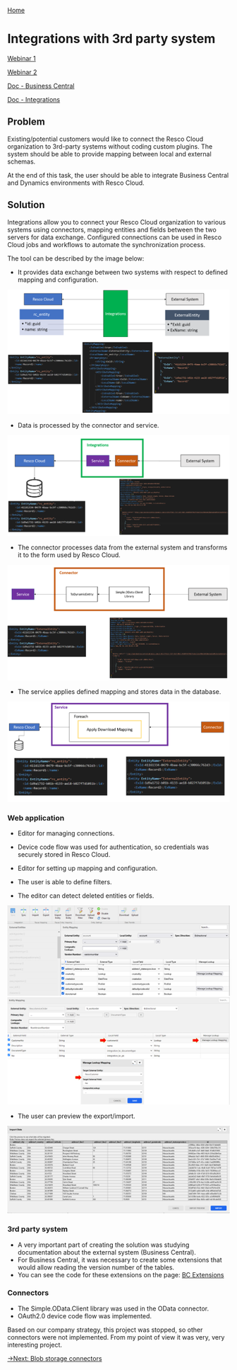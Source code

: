[Home](../README.md)
# Integrations with 3rd party system

[Webinar 1](https://www.youtube.com/watch?v=dJET31E0l0E&t=2189s)

[Webinar 2](https://www.youtube.com/watch?v=trD-VEk360Q&t=1678s)

[Doc - Business Central](https://docs.resco.net/wiki/Business_Central)

[Doc - Integrations](https://docs.resco.net/wiki/Integrations)

## Problem
Existing/potential customers would like to connect the Resco Cloud organization to 3rd-party systems without coding custom plugins. The system should be able to provide mapping between local and external schemas.

At the end of this task, the user should be able to integrate Business Central and Dynamics environments with Resco Cloud.


## Solution
Integrations allow you to connect your Resco Cloud organization to various systems using connectors, mapping entities and fields between the two servers for data exchange. Configured connections can be used in Resco Cloud jobs and workflows to automate the synchronization process.

The tool can be described by the image below:

* It provides data exchange between two systems with respect to defined mapping and configuration.

![integrations diagram](integrationsDiagram.png)

* Data is processed by the connector and service.

![odata response to resco](odataResponseToResco.png)

* The connector processes data from the external system and transforms it to the form used by Resco Cloud.

![connector diagram](connectorDiagram.png)

* The service applies defined mapping and stores data in the database. 

![service diagram](serviceDiagram.png)

### Web application
- Editor for managing connections.
- Device code flow was used for authentication, so credentials was securely stored in Resco Cloud.

- Editor for setting up mapping and configuration.
- The user is able to define filters.
- The editor can detect deleted entities or fields.

![editor overview](editorOverview.png)
![lookup mapping](lookupMapping.png)

- The user can preview the export/import.

![import preview](importPreview.png)

### 3rd party system
- A very important part of creating the solution was studying documentation about the external system (Business Central).
- For Business Central, it was necessary to create some extensions that would allow reading the version number of the tables.
- You can see the code for these extensions on the page: [BC Extensions](https://github.com/Resconet/RescoIntegrations)

### Connectors
- The Simple.OData.Client library was used in the OData connector.
- OAuth2.0 device code flow was implemented.

Based on our company strategy, this project was stopped, so other connectors were not implemented. 
From my point of view it was very, very interesting project.

[->Next: Blob storage connectors](../blobStorage/readme.md)